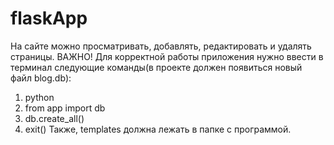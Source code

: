 # flaskApp
На сайте можно просматривать, добавлять, редактировать и удалять страницы. 
ВАЖНО!
Для корректной работы приложения нужно ввести в терминал следующие команды(в проекте должен появиться новый файл blog.db):
1. python 
2. from app import db
3. db.create_all()
4. exit()
Также, templates должна лежать в папке с программой.
